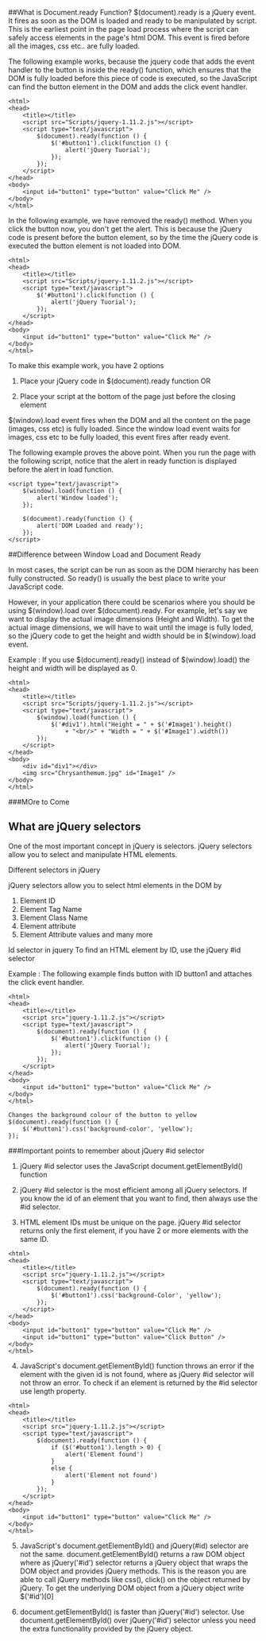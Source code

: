 
##What is Document.ready Function?
$(document).ready is a jQuery event. It fires as soon as the DOM is loaded and ready to be manipulated by script. This is the earliest point in the page load process where the script can safely access elements in the page's html DOM. This event is fired before all the images, css etc.. are fully loaded.

The following example works, because the jquery code that adds the event handler to the button is inside the ready() function, which ensures that the DOM is fully loaded before this piece of code is executed, so the JavaScript can find the button element in the DOM and adds the click event handler.

```
<html>
<head>
    <title></title>
    <script src="Scripts/jquery-1.11.2.js"></script>
    <script type="text/javascript">
        $(document).ready(function () {
            $('#button1').click(function () {
                alert('jQuery Tuorial');
            });
        });
    </script>
</head>
<body>
    <input id="button1" type="button" value="Click Me" />
</body>
</html>
```

In the following example, we have removed the ready() method. When you click the button now, you don't get the alert. This is because the jQuery code is present before the button element, so by the time the jQuery code is executed the button element is not loaded into DOM. 

```
<html>
<head>
    <title></title>
    <script src="Scripts/jquery-1.11.2.js"></script>
    <script type="text/javascript">
        $('#button1').click(function () {
            alert('jQuery Tuorial');
        });
    </script>
</head>
<body>
    <input id="button1" type="button" value="Click Me" />
</body>
</html>
```

To make this example work, you have 2 options

1. Place your jQuery code in $(document).ready function OR

2. Place your script at the bottom of the page just before the closing </body> element

$(window).load event fires when the DOM and all the content on the page (images, css etc) is fully loaded. Since the window load event waits for images, css etc to be fully loaded, this event fires after ready event. 

The following example proves the above point. When you run the page with the following script, notice that the alert in ready function is displayed before the alert in load function.

```
<script type="text/javascript">
    $(window).load(function () {
        alert('Window loaded');
    });

    $(document).ready(function () {
        alert('DOM Loaded and ready');
    });
</script>
```
##Difference between Window Load and Document Ready

In most cases, the script can be run as soon as the DOM hierarchy has been fully constructed. So ready() is usually the best place to write your JavaScript code.

However, in your application there could be scenarios where you should be using $(window).load over $(document).ready. For example, let's say we want to display the actual image dimensions (Height and Width). To get the actual image dimensions, we will have to wait until the image is fully loded, so the jQuery code to get the height and width should be in $(window).load event.

Example : If you use $(document).ready() instead of $(window).load() the height and width will be displayed as 0. 

```
<html>
<head>
    <title></title>
    <script src="Scripts/jquery-1.11.2.js"></script>
    <script type="text/javascript">
        $(window).load(function () {
            $('#div1').html("Height = " + $('#Image1').height()
                + "<br/>" + "Width = " + $('#Image1').width())
        });
    </script>
</head>
<body>
    <div id="div1"></div>
    <img src="Chrysanthemum.jpg" id="Image1" />
</body>
</html>
```
###MOre to Come

## What are jQuery selectors

One of the most important concept in jQuery is selectors. jQuery selectors allow you to select and manipulate HTML elements. 

Different selectors in jQuery

jQuery selectors allow you to select html elements in the DOM by

1. Element ID
2. Element Tag Name
3. Element Class Name
4. Element attribute
5. Element Attribute values and many more 

Id selector in jquery
To find an HTML element by ID, use the jQuery #id selector 

Example : The following example finds button with ID button1 and attaches the click event handler.
```
<html>
<head>
    <title></title>
    <script src="jquery-1.11.2.js"></script>
    <script type="text/javascript">
        $(document).ready(function () {
            $('#button1').click(function () {
                alert('jQuery Tuorial');
            });
        });
    </script>
</head>
<body>
    <input id="button1" type="button" value="Click Me" />
</body>
</html>

Changes the background colour of the button to yellow
$(document).ready(function () {
    $('#button1').css('background-color', 'yellow');
});
```

###Important points to remember about jQuery #id selector 

1. jQuery #id selector uses the JavaScript document.getElementById() function 

2. jQuery #id selector is the most efficient among all jQuery selectors. If you know the id of an element that you want to find, then always use the #id selector. 

3. HTML element IDs must be unique on the page. jQuery #id selector returns only the first element, if you have 2 or more elements with the same ID.

```
<html>
<head>
    <title></title>
    <script src="jquery-1.11.2.js"></script>
    <script type="text/javascript">
        $(document).ready(function () {
            $('#button1').css('background-Color', 'yellow');
        });
    </script>
</head>
<body>
    <input id="button1" type="button" value="Click Me" />
    <input id="button1" type="button" value="Click Button" />
</body>
</html>
```

4. JavaScript's document.getElementById() function throws an error if the element with the given id is not found, where as jQuery #id selector will not throw an error. To check if an element is returned by the #id selector use length property. 

```
<html>
<head>
    <title></title>
    <script src="jquery-1.11.2.js"></script>
    <script type="text/javascript">
        $(document).ready(function () {
            if ($('#button1').length > 0) {
                alert('Element found')
            }
            else {
                alert('Element not found')
            }
        });
    </script>
</head>
<body>
    <input id="button1" type="button" value="Click Me" />
</body>
</html>
```

5. JavaScript's document.getElementById() and jQuery(#id) selector are not the same. document.getElementById() returns a raw DOM object where as jQuery('#id') selector returns a jQuery object that wraps the DOM object and provides jQuery methods. This is the reason you are able to call jQuery methods like css(), click() on the object returned by jQuery. To get the underlying DOM object from a jQuery object write $('#id')[0]

6. document.getElementById() is faster than jQuery('#id') selector. Use document.getElementById() over jQuery('#id') selector unless you need the extra functionality provided by the jQuery object. 